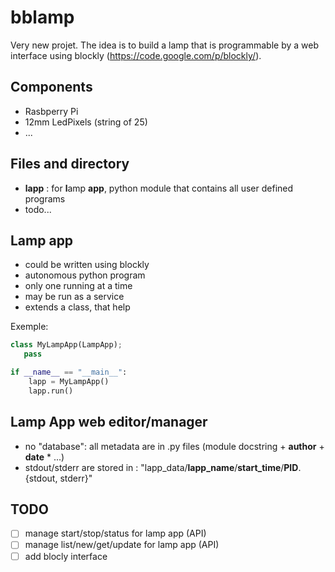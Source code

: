 bblamp
======

Very new projet.
The idea is to build a lamp that is programmable by a web interface using blockly (https://code.google.com/p/blockly/).


Components
----------

* Rasbperry Pi
* 12mm LedPixels (string of 25)
* ...


Files and directory
-------------------

* **lapp** : for **l**amp **app**, python module that contains all user defined programs
* todo...


Lamp app
--------

* could be written using blockly
* autonomous python program
* only one running at a time
* may be run as a service
* extends a class, that help

Exemple:
```python
class MyLampApp(LampApp);
   pass

if __name__ == "__main__":
    lapp = MyLampApp()
    lapp.run()

```

Lamp App web editor/manager
---------------------------

* no "database": all metadata are in .py files (module docstring + __author__ + __date__ * ...)
* stdout/stderr are stored in : "lapp_data/**lapp_name**/**start_time**/**PID**.{stdout, stderr}"


TODO
----

- [ ] manage start/stop/status for lamp app (API)
- [ ] manage list/new/get/update for lamp app (API)
- [ ] add blocly interface
